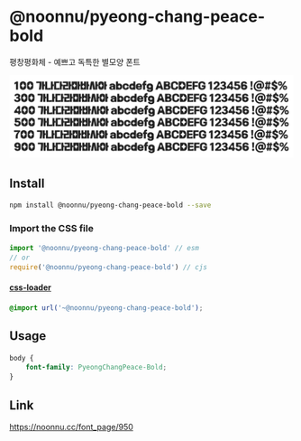 # @noonnu/pyeong-chang-peace-bold

평창평화체 - 예쁘고 독특한 별모양 폰트

![example](./example.png)

## Install

```bash
npm install @noonnu/pyeong-chang-peace-bold --save
```

### Import the CSS file

```js
import '@noonnu/pyeong-chang-peace-bold' // esm
// or
require('@noonnu/pyeong-chang-peace-bold') // cjs
```

#### [css-loader](https://github.com/webpack-contrib/css-loader)

```css
@import url('~@noonnu/pyeong-chang-peace-bold');
```

## Usage

```css
body {
    font-family: PyeongChangPeace-Bold;
}
```

## Link

https://noonnu.cc/font_page/950
